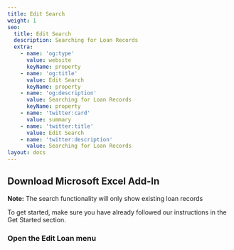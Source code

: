 ```yaml
---
title: Edit Search
weight: 1
seo:
  title: Edit Search
  description: Searching for Loan Records
  extra:
    - name: 'og:type'
      value: website
      keyName: property
    - name: 'og:title'
      value: Edit Search
      keyName: property
    - name: 'og:description'
      value: Searching for Loan Records
      keyName: property
    - name: 'twitter:card'
      value: summary
    - name: 'twitter:title'
      value: Edit Search
    - name: 'twitter:description'
      value: Searching for Loan Records
layout: docs
---
```

## Download Microsoft Excel Add-In

<div class="note">
  <strong>Note:</strong> 
  The search functionality will only show existing loan records
</div>

To get started, make sure you have already followed our instructions in the Get Started section.

### Open the Edit Loan menu


